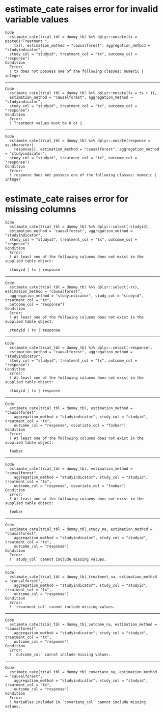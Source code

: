 # estimate_cate raises error for invalid variable values

    Code
      estimate_cate(trial_tbl = dummy_tbl %>% dplyr::mutate(tx = paste0("Treatment ",
        tx)), estimation_method = "causalforest", aggregation_method = "studyindicator",
      study_col = "studyid", treatment_col = "tx", outcome_col = "response")
    Condition
      Error:
      ! tx does not possess one of the following classes: numeric | integer

---

    Code
      estimate_cate(trial_tbl = dummy_tbl %>% dplyr::mutate(tx = tx + 1),
      estimation_method = "causalforest", aggregation_method = "studyindicator",
      study_col = "studyid", treatment_col = "tx", outcome_col = "response")
    Condition
      Error:
      ! Treatment values must be 0 or 1.

---

    Code
      estimate_cate(trial_tbl = dummy_tbl %>% dplyr::mutate(response = as.character(
        response)), estimation_method = "causalforest", aggregation_method = "studyindicator",
      study_col = "studyid", treatment_col = "tx", outcome_col = "response")
    Condition
      Error:
      ! response does not possess one of the following classes: numeric | integer

# estimate_cate raises error for missing columns

    Code
      estimate_cate(trial_tbl = dummy_tbl %>% dplyr::select(-studyid),
      estimation_method = "causalforest", aggregation_method = "studyindicator",
      study_col = "studyid", treatment_col = "tx", outcome_col = "response")
    Condition
      Error:
      ! At least one of the following columns does not exist in the supplied table object: 
      
      studyid | tx | response

---

    Code
      estimate_cate(trial_tbl = dummy_tbl %>% dplyr::select(-tx), estimation_method = "causalforest",
      aggregation_method = "studyindicator", study_col = "studyid", treatment_col = "tx",
      outcome_col = "response")
    Condition
      Error:
      ! At least one of the following columns does not exist in the supplied table object: 
      
      studyid | tx | response

---

    Code
      estimate_cate(trial_tbl = dummy_tbl %>% dplyr::select(-response),
      estimation_method = "causalforest", aggregation_method = "studyindicator",
      study_col = "studyid", treatment_col = "tx", outcome_col = "response")
    Condition
      Error:
      ! At least one of the following columns does not exist in the supplied table object: 
      
      studyid | tx | response

---

    Code
      estimate_cate(trial_tbl = dummy_tbl, estimation_method = "causalforest",
        aggregation_method = "studyindicator", study_col = "studyid", treatment_col = "tx",
        outcome_col = "response", covariate_col = "foobar")
    Condition
      Error:
      ! At least one of the following columns does not exist in the supplied table object: 
      
      foobar

---

    Code
      estimate_cate(trial_tbl = dummy_tbl, estimation_method = "causalforest",
        aggregation_method = "studyindicator", study_col = "studyid", treatment_col = "tx",
        outcome_col = "response", covariate_col = "foobar")
    Condition
      Error:
      ! At least one of the following columns does not exist in the supplied table object: 
      
      foobar

---

    Code
      estimate_cate(trial_tbl = dummy_tbl_study_na, estimation_method = "causalforest",
        aggregation_method = "studyindicator", study_col = "studyid", treatment_col = "tx",
        outcome_col = "response")
    Condition
      Error:
      ! `study_col` cannot include missing values.

---

    Code
      estimate_cate(trial_tbl = dummy_tbl_treatment_na, estimation_method = "causalforest",
        aggregation_method = "studyindicator", study_col = "studyid", treatment_col = "tx",
        outcome_col = "response")
    Condition
      Error:
      ! `treatment_col` cannot include missing values.

---

    Code
      estimate_cate(trial_tbl = dummy_tbl_outcome_na, estimation_method = "causalforest",
        aggregation_method = "studyindicator", study_col = "studyid", treatment_col = "tx",
        outcome_col = "response")
    Condition
      Error:
      ! `outcome_col` cannot include missing values.

---

    Code
      estimate_cate(trial_tbl = dummy_tbl_covariate_na, estimation_method = "causalforest",
        aggregation_method = "studyindicator", study_col = "studyid", treatment_col = "tx",
        outcome_col = "response")
    Condition
      Error:
      ! Variables included in `covariate_col` cannot include missing values.

